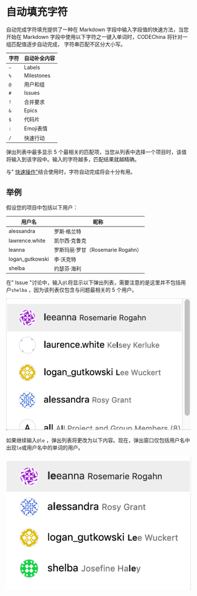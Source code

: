 # 自动填充字符[](#autofill "Permalink")

自动完成字符填充提供了一种在 Markdown 字段中输入字段值的快速方法，当您开始在 Markdown 字段中使用以下字符之一键入单词时，CODEChina 将针对一组匹配值逐步自动完成， 字符串匹配不区分大小写。

| 字符 | 自动补全内容 |
| --- | --- |
| `~` | Labels |
| `%` | Milestones |
| `@` | 用户和组 |
| `#` | Issues |
| `!` | 合并要求 |
| `&` | Epics |
| `$` | 代码片 |
| `:` | Emoji表情 |
| `/` | 快速行动 |

弹出列表中最多显示 5 个最相关的匹配项，当您从列表中选择一个项目时，该值将输入到该字段中。输入的字符越多，匹配结果就越精确。

与" [快速操作"](/docs/user/project/quick-actions.md)结合使用时，字符自动完成将会十分有用。

## 举例[](#example "Permalink")

假设您的项目中包括以下用户：

| 用户名 | 昵称 |
| --- | --- |
| alessandra | 罗斯·格兰特 |
| lawrence.white | 凯尔西·克鲁克 |
| leanna | 罗斯玛丽·罗甘（Rosemarie Rogahn） |
| logan_gutkowski | 李·沃克特 |
| shelba | 约瑟芬·海利 |

在" Issue "讨论中，输入`@l`将显示以下弹出列表，需要注意的是这里并不包括用户`shelba` ，因为该列表仅包含与问题最相关的 5 个用户。

[![Popup list which includes users whose username or name contains the letter `l`](/docs/img/autocomplete_characters_example1_v12_0.png)](/docs/img/autocomplete_characters_example1_v12_0.png)

如果继续输入`@le` ，弹出列表将更改为以下内容。现在，弹出窗口仅包括用户名中出现`le`或用户名中的单词的用户。

[![Popup list which includes users whose username or name contains the string `le`](/docs/img/autocomplete_characters_example2_v12_0.png)](/docs/img/autocomplete_characters_example2_v12_0.png)